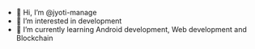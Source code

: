 - 👋 Hi, I’m @jyoti-manage
- 👀 I’m interested in development
- 🌱 I’m currently learning Android development, Web development and Blockchain

<!---
jyoti-manage/jyoti-manage is a ✨ special ✨ repository because its `README.md` (this file) appears on your GitHub profile.
You can click the Preview link to take a look at your changes.
--->
